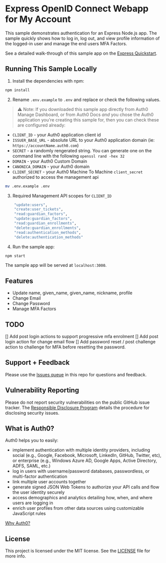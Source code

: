 # Express OpenID Connect Webapp for My Account

This sample demonstrates authentication for an Express Node.js app. The sample quickly shows how to log in, log out, and view profile information of the logged-in user and manage the end users MFA Factors.

See a detailed walk-through of this sample app on the [Express Quickstart](https://auth0.com/docs/quickstart/webapp/express).

## Running This Sample Locally

1. Install the dependencies with npm:

```bash
npm install
```


2. Rename `.env.example` to `.env` and replace or check the following values. 

> ⚠️ Note: If you downloaded this sample app directly from Auth0 Manage Dashboard, or from Auth0 Docs _and_ you chose the Auth0 application you're creating this sample for, then you can check these are configured already: 

- `CLIENT_ID` - your Auth0 application client id
- `ISSUER_BASE_URL` - absolute URL to your Auth0 application domain (ie: `https://accountName.auth0.com`)
- `SECRET` - a randomly rengerated string. You can generate one on the command line with the following `openssl rand -hex 32`
- `DOMAIN` - your Auth0 Custom Domain
- `CANONICA_DOMAIN` - your Auth0 domain
- `CLIENT_SECRET` - your Auth0 Machine To Machine `client_secret` authorized to access the management api

```bash
mv .env.example .env
```

3. Required Management API scopes for `CLIENT_ID`

```bash
    "update:users",
    "create:user_tickets",
    "read:guardian_factors",
    "update:guardian_factors",
    "read:guardian_enrollments",
    "delete:guardian_enrollments",
    "read:authentication_methods",
    "delete:authentication_methods"
```

4. Run the sample app:

```bash
npm start
```

The sample app will be served at `localhost:3000`.

## Features
- Update name, given_name, given_name, nickname, profile
- Change Email
- Change Password
- Manage MFA Factors

## TODO

[] Add post login actions to support progressive mfa enrolment 
[] Add post login action for change email flow
[] Add password reset / post challenge action to challenge for MFA before resetting the password.

## Support + Feedback

Please use the [Issues queue](https://github.com/vikasjayaram/auth0-use-cases/issues) in this repo for questions and feedback.

## Vulnerability Reporting

Please do not report security vulnerabilities on the public GitHub issue tracker. The [Responsible Disclosure Program](https://auth0.com/whitehat) details the procedure for disclosing security issues.

## What is Auth0?

Auth0 helps you to easily:

- implement authentication with multiple identity providers, including social (e.g., Google, Facebook, Microsoft, LinkedIn, GitHub, Twitter, etc), or enterprise (e.g., Windows Azure AD, Google Apps, Active Directory, ADFS, SAML, etc.)
- log in users with username/password databases, passwordless, or multi-factor authentication
- link multiple user accounts together
- generate signed JSON Web Tokens to authorize your API calls and flow the user identity securely
- access demographics and analytics detailing how, when, and where users are logging in
- enrich user profiles from other data sources using customizable JavaScript rules

[Why Auth0?](https://auth0.com/why-auth0)

## License

This project is licensed under the MIT license. See the [LICENSE](../LICENSE) file for more info.
